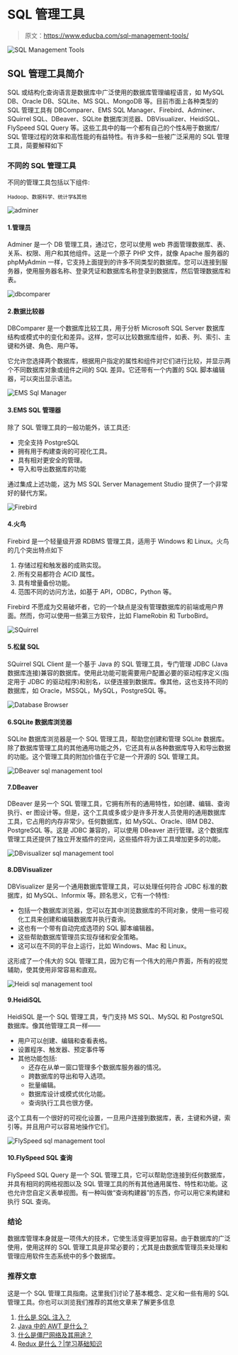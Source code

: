 # SQL 管理工具

> 原文：<https://www.educba.com/sql-management-tools/>

![SQL Management Tools](img/f9c329379168f23f6025d56affa45810.png)



## SQL 管理工具简介

SQL 或结构化查询语言是数据库中广泛使用的数据库管理编程语言，如 MySQL DB、Oracle DB、SQLite、MS SQL、MongoDB 等。目前市面上各种类型的 SQL 管理工具有 DBComparer、EMS SQL Manager、Firebird、Adminer、SQuirrel SQL、DBeaver、SQLite 数据库浏览器、DBVisualizer、HeidiSQL、FlySpeed SQL Query 等。这些工具中的每一个都有自己的个性&用于数据库/ SQL 管理过程的效率和高性能的有益特性。有许多和一些被广泛采用的 SQL 管理工具，简要解释如下

### 不同的 SQL 管理工具

不同的管理工具包括以下组件:

<small>Hadoop、数据科学、统计学&其他</small>

![adminer ](img/9bcf6526f2d89ac1d14244b2aabcc1f3.png)



#### 1.管理员

Adminer 是一个 DB 管理工具，通过它，您可以使用 web 界面管理数据库、表、关系、权限、用户和其他组件。这是一个原子 PHP 文件，就像 Apache 服务器的 phpMyAdmin 一样，它支持上面提到的许多不同类型的数据库。您可以连接到服务器，使用服务器名称、登录凭证和数据库名称登录到数据库，然后管理数据库和表。

![dbcomparer](img/e32b9f493a6fee44568ac1fc4715db30.png)



#### 2.数据比较器

DBComparer 是一个数据库比较工具，用于分析 Microsoft SQL Server 数据库结构或模式中的变化和差异。这样，您可以比较数据库组件，如表、列、索引、主键和外键、角色、用户等。

它允许您选择两个数据库，根据用户指定的属性和组件对它们进行比较，并显示两个不同数据库对象或组件之间的 SQL 差异。它还带有一个内置的 SQL 脚本编辑器，可以突出显示语法。

![EMS Sql Manager](img/bc563ed2f5a4dacbabced29136f0e943.png)



#### 3.EMS SQL 管理器

除了 SQL 管理工具的一般功能外，该工具还:

*   完全支持 PostgreSQL
*   拥有用于构建查询的可视化工具。
*   具有相对更安全的管理。
*   导入和导出数据库的功能

通过集成上述功能，这为 MS SQL Server Management Studio 提供了一个非常好的替代方案。

![Firebird](img/a2a60600a729fba9038b6e3937bfcdaa.png)



#### 4.火鸟

Firebird 是一个轻量级开源 RDBMS 管理工具，适用于 Windows 和 Linux。火鸟的几个突出特点如下

1.  存储过程和触发器的成熟实现。
2.  所有交易都符合 ACID 属性。
3.  具有增量备份功能。
4.  范围不同的访问方法，如基于 API，ODBC，Python 等。

Firebird 不愿成为交易破坏者，它的一个缺点是没有管理数据库的前端或用户界面。然而，你可以使用一些第三方软件，比如 FlameRobin 和 TurboBird。

![SQuirrel](img/3446ced1800f275688b2313b57a62999.png)



#### 5.松鼠 SQL

SQuirrel SQL Client 是一个基于 Java 的 SQL 管理工具，专门管理 JDBC (Java 数据库连接)兼容的数据库。使用此功能可能需要用户配置必要的驱动程序定义(指定用于 JDBC 的驱动程序)和别名，以便连接到数据库。像其他，这也支持不同的数据库，如 Oracle，MSSQL，MySQL，PostgreSQL 等。

![Database Browser](img/0bd4256376c4644a21c80985e34622a1.png)



#### 6.SQLite 数据库浏览器

SQLite 数据库浏览器是一个 SQL 管理工具，帮助您创建和管理 SQLite 数据库。除了数据库管理工具的其他通用功能之外，它还具有从各种数据库导入和导出数据的功能。这个管理工具的附加价值在于它是一个开源的 SQL 管理工具。

![DBeaver sql management tool](img/948b18c7033e3e1ce6b894b9134a7d9e.png)



#### 7.DBeaver

DBeaver 是另一个 SQL 管理工具，它拥有所有的通用特性，如创建、编辑、查询执行、er 图设计等。但是，这个工具或多或少是许多开发人员使用的通用数据库工具，它占用的内存非常少。任何数据库，如 MySQL、Oracle、IBM DB2、PostgreSQL 等。这是 JDBC 兼容的，可以使用 DBeaver 进行管理。这个数据库管理工具还提供了独立开发插件的空间，这些插件将为该工具增加更多的功能。

![DBvisualizer sql management tool](img/6d8f165bf3d6f219d908dd7ca30c201a.png)



#### 8.DBVisualizer

DBVisualizer 是另一个通用数据库管理工具，可以处理任何符合 JDBC 标准的数据库，如 MySQL、Informix 等。顾名思义，它有一个特性:

*   包括一个数据库浏览器，您可以在其中浏览数据库的不同对象，使用一些可视化工具来创建和编辑数据库并执行查询。
*   这也有一个带有自动完成选项的 SQL 脚本编辑器。
*   这些帮助数据库管理员实现存储和安全策略。
*   这可以在不同的平台上运行，比如 Windows、Mac 和 Linux。

这形成了一个伟大的 SQL 管理工具，因为它有一个伟大的用户界面，所有的视觉辅助，使其使用非常容易和直观。

![Heidi sql management tool](img/71a766326250d9fb057db648b2de5f10.png)



#### 9.HeidiSQL

HeidiSQL 是一个 SQL 管理工具，专门支持 MS SQL、MySQL 和 PostgreSQL 数据库。像其他管理工具一样——

*   用户可以创建、编辑和查看表格。
*   设置程序、触发器、预定事件等
*   其他功能包括:
    *   还存在从单一窗口管理多个数据库服务器的情况。
    *   跨数据库的导出和导入选项。
    *   批量编辑。
    *   数据库设计或模式优化功能。
    *   查询执行工具也很方便。

这个工具有一个很好的可视化设置，一旦用户连接到数据库，表，主键和外键，索引等。并且用户可以容易地操作它们。

![FlySpeed sql management tool](img/4ad1ef4a049029eee4592a3f5a1d047a.png)



#### 10.FlySpeed SQL 查询

FlySpeed SQL Query 是一个 SQL 管理工具，它可以帮助您连接到任何数据库，并具有相同的网格视图以及 SQL 管理工具的所有其他通用属性、特性和功能。这也允许您自定义表单视图。有一种叫做“查询构建器”的东西，你可以用它来构建和执行 SQL 查询。

### 结论

数据库管理本身就是一项伟大的技术，它使生活变得更加容易。由于数据库的广泛使用，使用这样的 SQL 管理工具是非常必要的；尤其是由数据库管理员来处理和管理应用软件生态系统中的多个数据库。

### 推荐文章

这是一个 SQL 管理工具指南。这里我们讨论了基本概念、定义和一些有用的 SQL 管理工具。你也可以浏览我们推荐的其他文章来了解更多信息

1.  [什么是 SQL 注入？](https://www.educba.com/what-is-sql-injection/)
2.  [Java 中的 AWT 是什么？](https://www.educba.com/what-is-awt-in-java/)
3.  [什么是僵尸网络及其用途？](https://www.educba.com/what-is-botnet/)
4.  [Redux 是什么？|学习基础知识](https://www.educba.com/what-is-redux/)





